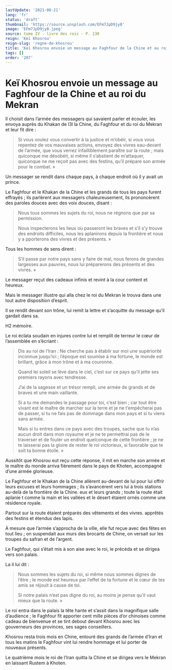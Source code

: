 ```yaml
---
lastUpdate: '2021-08-21'
lang: 'fr'
status: 'draft'
thumbnail: 'https://source.unsplash.com/EFm7JpD9jy8'
image: 'EFm7JpD9jy8.jpeg'
source: tome IV - livre des rois - P. 130
reign: 'Keï Khosrou'
reign-slug: 'regne-de-khosrou'
title: 'Keï Khosrou envoie un message au Faghfour de la Chine et au roi du Mekran | Le Livre des Rois | Shâhnâmeh'
tags: []
order: '207'
---
```


<!-- LTeX: language=fr -->

# Keï Khosrou envoie un message au Faghfour de la Chine et au roi du Mekran

Il choisit dans l’armée des messagers qui savaient parler et écouler, les envoya auprès du Khakan de l3l la Chine, du Faghfour et du roi du Mekran et leur fit dire :

> Si vous voulez vous convertir à la justice et m’obéir, si vous vous repentez de vos mauvaises actions, envoyez des vivres eau-devant de l’armée, que vous verrez infailliblement paraître sur la route ; mais quiconque me désobéit, si même il s’abstient de m’attaquer, quiconque ne me reçoit pas avec des festins, qu’il prépare son armée pour le combat. »

Un messager se rendit dans chaque pays, à chaque endroit où il y avait un prince.

Le Faghfour et le Khakan de la Chine et les grands de tous les pays furent effrayés ; ils parlèrent aux messagers chaleureusement, ils prononcèrent des paroles douces avec des voix douces, disant :

> Nous tous sommes les sujets du roi, nous ne régnons que par sa permission.
>
> Nous inspecterons les lieux où passeront les braves et s’il s’y trouve des endroits difficiles, nous les aplanirons depuis la frontière et nous y a pporterons des vivres et des présents. »

Tous les hommes de sens dirent :

> S’il passe par notre pays sans y faire de mal, nous ferons de grandes largesses aux pauvres, nous lui préparerons des présents et des vivres. »

Le messager reçut des cadeaux infinis et revint à la cour content et heureux.

Mais le messager illustre qui alla chez le roi du Mekran le trouva dans une tout autre disposition d’esprit.

Il se rendit devant son trône, lui remit la lettre et s’acquitte du message qu’il gardait dans sa.

H2 mémoire.

Le roi éclata soudain en injures contre lui et remplit de terreur le cœur de l’assemblée en s’écriant :

> Dis au roi de l’Iran : Ne cherche pas à établir sur moi une supériorité inconnue jusqu’ici ; l’époque est soumise à ma fortune, le monde est brillant, grâce à mon trône et à ma couronne.
>
> Quand lei soleil se lève dans le ciel, c’est sur ce pays qu’il jette ses premiers rayons avec tendresse.
>
> J’ai de la sagesse et un trésor rempli, une armée de grands et de braves et une main vaillante.
>
> Si a tu me demandes le passage pour toi, c’est bien ; car tout être vivant est le maître de marcher sur la terre et je ne t’empêcherai pas de passer, si tu ne fais pas de dommage dans mon pays et si tu viens sans armée.
>
> Mais si tu entres dans ce pays avec des troupes, sache que tu n’as aucun droit dans mon royaume et je ne te permettrai pas de le traverser et de fouler un endroit quelconque de cette frontière ; je ne te laisserai pas la gloire de rester le roi victorieux, si favorable que te soit ta bonne étoile. »

Aussitôt que Khosrou eut reçu cette réponse, il mit en marche son armée et le maître du monde arriva fièrement dans le pays de Khoten, accompagné d’une armée glorieuse.

Le Faghfour et le Khakan de la Chine allèrent au-devant de lui pour lui offrir leurs excuses et leurs hommages ; ils s’avancèrent vers lui à trois stations au-delà de la frontière de la Chine. eux et leurs grands ; toute la route était aplanie t comme la main et les vallées et le désert étaient ornés comme une résidence royale.

Partout sur la route étaient préparés des vêtements et des vivres. apprêtés des festins et étendus des lapis.

À mesure que l’armée s’approcha de la ville, elle fut reçue avec des fêtes en tout lieu ; on suspendait aux murs des brocarts de Chine, on versait sur les troupes du safran et de l’argent.

Le Faghfour, qui s’était mis à son aise avec le roi, le précéda et se dirigea vers son palais.

La il lui dit :

> Nous sommes les sujets du roi, si même nous sommes dignes de l’être ; le monde est heureux par l’effet de ta fortune et le cœur de tes amis se réjouit à cause de toi.
>
> Si notre palais n’est pas digne du roi, au moins je pense qu’il vaut mieux que la route. »

Le roi entra dans le palais la tête hante et s’assit dans la magnifique salle d’audience ; le Faghfour fit apporter cent mille pièces d’or chinoises comme cadeau de bienvenue et se tint debout devant Khosrou avec les gouverneurs des provinces, ses sages conseillers.

Khosrou resta trois mois en Chine, entouré des grands de l’armée d’Iran et tous les matins le Faghfour vint lui rendre hommage et lui porter de nouveaux présents.

Le quatrième mois le roi de l’Iran quitta la Chine et se dirigea vers le Mekran en laissant Rustem à Khoten.
